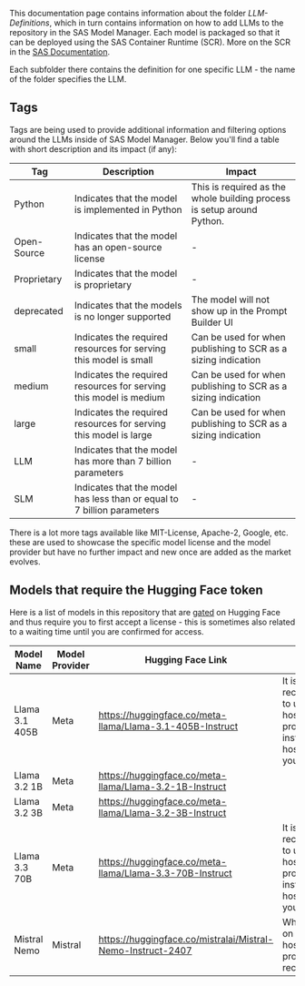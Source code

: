 
This documentation page contains information about the folder *LLM-Definitions*, which in turn contains information on how to add LLMs to the repository in the SAS Model Manager. Each model is packaged so that it can be deployed using the SAS Container Runtime (SCR). More on the SCR in the [SAS Documentation](https://go.documentation.sas.com/doc/en/mascrtcdc/default/mascrtag/titlepage.htm).

Each subfolder there contains the definition for one specific LLM - the name of the folder specifies the LLM.

## Tags

Tags are being used to provide additional information and filtering options around the LLMs inside of SAS Model Manager. Below you'll find a table with short description and its impact (if any):

| Tag         | Description                                                  | Impact                                                       |
| ----------- | ------------------------------------------------------------ | ------------------------------------------------------------ |
| Python      | Indicates that the model is implemented in Python            | This is required as the whole building process is setup around Python. |
| Open-Source | Indicates that the model has an open-source license          | -                                                            |
| Proprietary | Indicates that the model is proprietary                      | -                                                            |
| deprecated  | Indicates that the models is no longer supported             | The model will not show up in the Prompt Builder UI          |
| small       | Indicates the required resources for serving this model is small | Can be used for when publishing to SCR as a sizing indication |
| medium      | Indicates the required resources for serving this model is medium | Can be used for when publishing to SCR as a sizing indication |
| large       | Indicates the required resources for serving this model is large | Can be used for when publishing to SCR as a sizing indication |
| LLM         | Indicates that the model has more than 7 billion parameters  | -                                                            |
| SLM         | Indicates that the model has less than or equal to 7 billion parameters | -                                                            |

There is a lot more tags available like MIT-License, Apache-2, Google, etc. these are used to showcase the specific model license and the model provider but have no further impact and new once are added as the market evolves.

## Models that require the Hugging Face token

Here is a list of models in this repository that are [gated](https://huggingface.co/docs/hub/en/models-gated) on Hugging Face and thus require you to first accept a license - this is sometimes also related to a waiting time until you are confirmed for access.

| Model Name     | Model Provider | Hugging Face Link                                           | Note                                                         |
| -------------- | -------------- | ----------------------------------------------------------- | ------------------------------------------------------------ |
| Llama 3.1 405B | Meta           | https://huggingface.co/meta-llama/Llama-3.1-405B-Instruct   | It is recommended to use a hosting provider, instead of hosting it yourself. |
| Llama 3.2 1B   | Meta           | https://huggingface.co/meta-llama/Llama-3.2-1B-Instruct     |                                                              |
| Llama 3.2 3B   | Meta           | https://huggingface.co/meta-llama/Llama-3.2-3B-Instruct     |                                                              |
| Llama 3.3 70B  | Meta           | https://huggingface.co/meta-llama/Llama-3.3-70B-Instruct    | It is recommended to use a hosting provider, instead of hosting it yourself. |
| Mistral Nemo   | Mistral        | https://huggingface.co/mistralai/Mistral-Nemo-Instruct-2407 | While it runs on just CPU a hosting provider is recommended. |